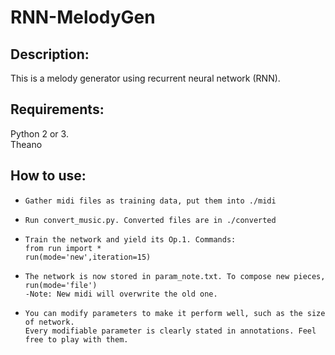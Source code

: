 # RNN-MelodyGen

Description:
------------
This is a melody generator using recurrent neural network (RNN).

Requirements:
-------------
Python 2 or 3.  
Theano

How to use:
-----------
*     Gather midi files as training data, put them into ./midi  
*     Run convert_music.py. Converted files are in ./converted  
*     Train the network and yield its Op.1. Commands:  
      from run import *  
      run(mode='new',iteration=15)  
*     The network is now stored in param_note.txt. To compose new pieces,  
      run(mode='file')  
      -Note: New midi will overwrite the old one.  
    
*     You can modify parameters to make it perform well, such as the size of network.  
      Every modifiable parameter is clearly stated in annotations. Feel free to play with them.
